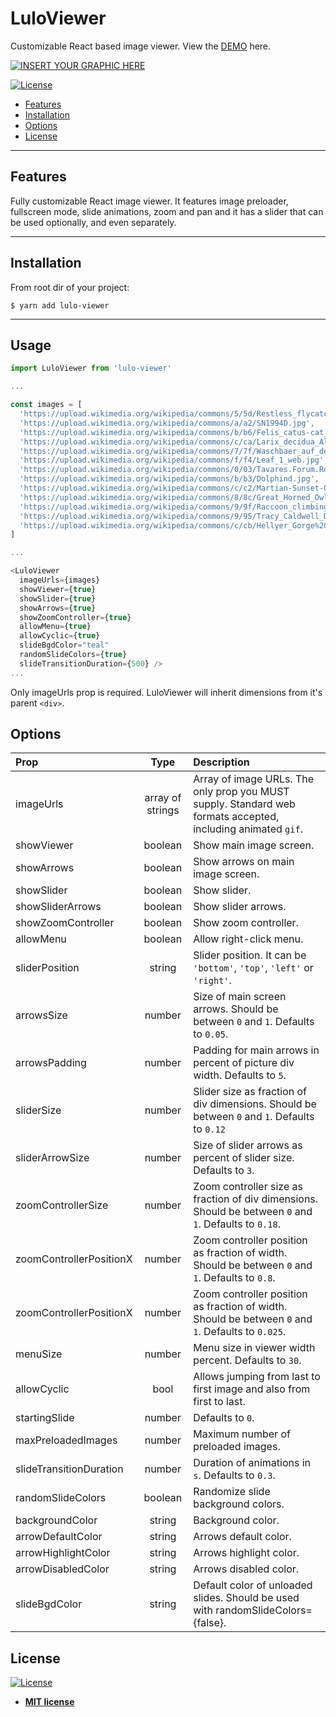 # LuloViewer

Customizable React based image viewer. View the <a href="https://lulo-viewer.herokuapp.com/" rel="noopener noreferrer" target="_blank">DEMO</a> here.

[![INSERT YOUR GRAPHIC HERE](https://gdurl.com/2mMv)](https://lulo-viewer.herokuapp.com/)

[![License](http://img.shields.io/:license-mit-blue.svg?style=flat-square)](http://badges.mit-license.org)

- [Features](#features)
- [Installation](#installation)
- [Options](#options)
- [License](#license)

---

## Features

Fully customizable React image viewer. It features image preloader, fullscreen mode, slide animations, zoom and pan and it has a slider that can be used optionally, and even separately.

---

## Installation

From root dir of your project:

```shell
$ yarn add lulo-viewer
```

---

## Usage

```javascript
import LuloViewer from 'lulo-viewer'

...

const images = [
  'https://upload.wikimedia.org/wikipedia/commons/5/5d/Restless_flycatcher04.jpg',
  'https://upload.wikimedia.org/wikipedia/commons/a/a2/SN1994D.jpg',
  'https://upload.wikimedia.org/wikipedia/commons/b/b6/Felis_catus-cat_on_snow.jpg',
  'https://upload.wikimedia.org/wikipedia/commons/c/ca/Larix_decidua_Aletschwald.jpg',
  'https://upload.wikimedia.org/wikipedia/commons/7/7f/Waschbaer_auf_dem_Dach.jpg',
  'https://upload.wikimedia.org/wikipedia/commons/f/f4/Leaf_1_web.jpg',
  'https://upload.wikimedia.org/wikipedia/commons/0/03/Tavares.Forum.Romanum.redux.jpg',
  'https://upload.wikimedia.org/wikipedia/commons/b/b3/Dolphind.jpg',
  'https://upload.wikimedia.org/wikipedia/commons/c/c2/Martian-Sunset-O-de-Goursac-Curiosity-2013.jpg',
  'https://upload.wikimedia.org/wikipedia/commons/8/8c/Great_Horned_Owl_in_a_Rain_Storm_in_the_Mojave.jpg',
  'https://upload.wikimedia.org/wikipedia/commons/9/9f/Raccoon_climbing_in_tree_-_Cropped_and_color_corrected.jpg',
  'https://upload.wikimedia.org/wikipedia/commons/9/95/Tracy_Caldwell_Dyson_in_Cupola_ISS.jpg',
  'https://upload.wikimedia.org/wikipedia/commons/c/cb/Hellyer_Gorge%2C_Tasmania.jpg',
]

...

<LuloViewer
  imageUrls={images}
  showViewer={true}
  showSlider={true}
  showArrows={true}
  showZoomController={true}
  allowMenu={true}
  allowCyclic={true}
  slideBgdColor="teal"
  randomSlideColors={true}
  slideTransitionDuration={500} />
...

```

Only imageUrls prop is required. LuloViewer will inherit dimensions from it's parent `<div>`.

## Options

| Prop                    |  Type   | Description                                                                                            |
| :---------------------- | :-----: | :----------------------------------------------------------------------------------------------------- |
| imageUrls               |  array of strings  | Array of image URLs. The only prop you MUST supply. Standard web formats accepted, including animated `gif`.                                                                                |
| showViewer              | boolean | Show main image screen.                                                                                |
| showArrows              | boolean | Show arrows on main image screen.                                                                      |
| showSlider              | boolean | Show slider.                                                                                           |
| showSliderArrows        | boolean | Show slider arrows.                                                                                    |
| showZoomController      | boolean | Show zoom controller.                                                                                  |
| allowMenu               | boolean | Allow right-click menu.                                                                                |
| sliderPosition          | string  | Slider position. It can be `'bottom'`, `'top'`, `'left'` or `'right'`.                                 |
| arrowsSize              | number  | Size of main screen arrows. Should be between `0` and `1`. Defaults to `0.05`.                         |
| arrowsPadding           | number  | Padding for main arrows in percent of picture div width. Defaults to `5`.                              |
| sliderSize              | number  | Slider size as fraction of div dimensions. Should be between `0` and `1`. Defaults to `0.12`           |
| sliderArrowSize         | number  | Size of slider arrows as percent of slider size. Defaults to `3`.                                      |
| zoomControllerSize      | number  | Zoom controller size as fraction of div dimensions. Should be between `0` and `1`. Defaults to `0.18`. |
| zoomControllerPositionX | number  | Zoom controller position as fraction of width. Should be between `0` and `1`. Defaults to `0.8`.       |
| zoomControllerPositionX | number  | Zoom controller position as fraction of width. Should be between `0` and `1`. Defaults to `0.025`.     |
| menuSize                | number  | Menu size in viewer width percent. Defaults to `30`.                                                   |
| allowCyclic             |  bool   | Allows jumping from last to first image and also from first to last.                                   |
| startingSlide           | number  | Defaults to `0`.                                                                                       |
| maxPreloadedImages      | number  | Maximum number of preloaded images.                                                                    |
| slideTransitionDuration | number  | Duration of animations in `s`. Defaults to `0.3`.                                                      |
| randomSlideColors       | boolean | Randomize slide background colors.                                                                     |
| backgroundColor         | string  | Background color.                                                                                      |
| arrowDefaultColor       | string  | Arrows default color.                                                                                  |
| arrowHighlightColor     | string  | Arrows highlight color.                                                                                |
| arrowDisabledColor      | string  | Arrows disabled color.                                                                                 |
| slideBgdColor           | string  | Default color of unloaded slides. Should be used with randomSlideColors={false}.                       |

## License

[![License](http://img.shields.io/:license-mit-blue.svg?style=flat-square)](http://badges.mit-license.org)

- **[MIT license](http://opensource.org/licenses/mit-license.php)**
